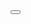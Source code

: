 






<button id="themeToggle" class="btn btn-outline-light btn-sm theme-toggle" title="Alternar tema">
            <i class="bi bi-sun-fill" id="themeIcon"></i>
</button>

<script src="https://cdn.jsdelivr.net/npm/bootstrap@5.3.6/dist/js/bootstrap.bundle.min.js"></script>
<script>
        const themeToggle = document.getElementById("themeToggle");
        const themeIcon = document.getElementById("themeIcon");
        const html = document.documentElement;

        themeToggle.addEventListener("click", () => {
            const current = html.getAttribute("data-bs-theme");
            const next = current === "light" ? "dark" : "light";
            html.setAttribute("data-bs-theme", next);
            themeIcon.className = next === "dark" ? "bi bi-moon-fill" : "bi bi-sun-fill";
        });
</script>